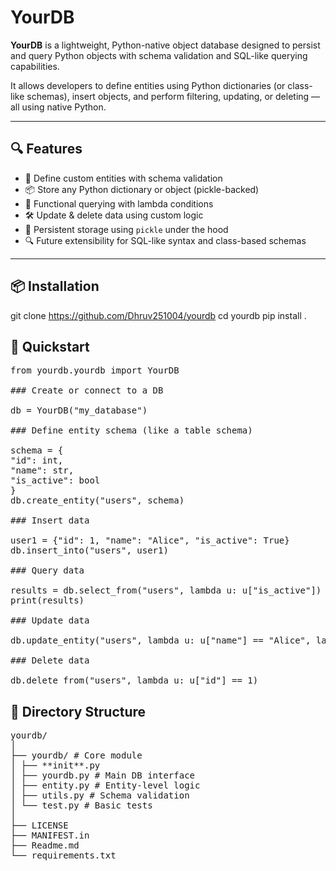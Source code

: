 # YourDB

**YourDB** is a lightweight, Python-native object database designed to persist and query Python objects with schema validation and SQL-like querying capabilities.

It allows developers to define entities using Python dictionaries (or class-like schemas), insert objects, and perform filtering, updating, or deleting — all using native Python.

---

## 🔍 Features

- 🧱 Define custom entities with schema validation
- 📦 Store any Python dictionary or object (pickle-backed)
- 🧠 Functional querying with lambda conditions
- 🛠 Update & delete data using custom logic
- 💾 Persistent storage using `pickle` under the hood
- 🔍 Future extensibility for SQL-like syntax and class-based schemas

---

## 📦 Installation

git clone https://github.com/Dhruv251004/yourdb
cd yourdb
pip install .

## 🏁 Quickstart


<pre>
from yourdb.yourdb import YourDB

### Create or connect to a DB

db = YourDB("my_database")

### Define entity schema (like a table schema)

schema = {
"id": int,
"name": str,
"is_active": bool
}
db.create_entity("users", schema)

### Insert data

user1 = {"id": 1, "name": "Alice", "is_active": True}
db.insert_into("users", user1)

### Query data

results = db.select_from("users", lambda u: u["is_active"])
print(results)

### Update data

db.update_entity("users", lambda u: u["name"] == "Alice", lambda u: {\*\*u, "is_active": False})

### Delete data

db.delete_from("users", lambda u: u["id"] == 1)
</pre>


## 📁 Directory Structure

<pre>
yourdb/
│
├── yourdb/ # Core module
│ ├── **init**.py
│ ├── yourdb.py # Main DB interface
│ ├── entity.py # Entity-level logic
│ ├── utils.py # Schema validation
│ └── test.py # Basic tests
│
├── LICENSE
├── MANIFEST.in
├── Readme.md
└── requirements.txt
</pre>
